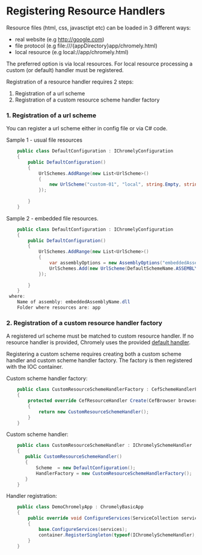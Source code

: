 
# Registering Resource Handlers

Resource files (html, css, javasctipt etc) can be loaded in 3 different ways:

- real website (e.g http://google.com)
- file protocol (e.g file:///{appDirectory}app/chromely.html)
- local resource (e.g local://app/chromely.html)

The preferred option is via local resources. For local resource processing a custom (or default) handler must be registered.

Registration of a resource handler requires 2 steps:

1. Registration of a url scheme
2. Registration of a custom resource scheme handler factory

### 1. Registration of a url scheme

You can register a url scheme either in config file or via C# code.

Sample 1 - usual file resources
````csharp
    public class DefaultConfiguration : IChromelyConfiguration
    {
        public DefaultConfiguration()
        {
            UrlSchemes.AddRange(new List<UrlScheme>()
            {
                new UrlScheme("custom-01", "local", string.Empty, string.Empty, UrlSchemeType.Resource, false),
            });
          
        }
    }
````

Sample 2 - embedded file resources.
````csharp
    public class DefaultConfiguration : IChromelyConfiguration
    {
        public DefaultConfiguration()
        {
            UrlSchemes.AddRange(new List<UrlScheme>()
            {
                var assemblyOptions = new AssemblyOptions("embeddedAssemblyName.dll", null, "app");
                UrlSchemes.Add(new UrlScheme(DefaultSchemeName.ASSEMBLYRESOURCE, "assembly", "app", string.Empty,   UrlSchemeType.AssemblyResource, false, assemblyOptions));
            });
          
        }
    }
 where:
    Name of assembly: embeddedAssemblyName.dll
    Folder where resources are: app
````

### 2. Registration of a custom resource handler factory

A registered url scheme must be matched to custom resource handler. If no resource handler is provided, Chromely uses the provided [default handler](https://github.com/chromelyapps/Chromely/blob/master/src/Chromely/Browser/Handlers/DefaultResourceSchemeHandler.cs).

Registering a custom scheme requires creating both a custom scheme handler and custom scheme handler factory. The factory is then registered with the IOC container.

Custom scheme handler factory:

````csharp
    public class CustomResourceSchemeHandlerFactory : CefSchemeHandlerFactory
    {
        protected override CefResourceHandler Create(CefBrowser browser, CefFrame frame, string schemeName, CefRequest request)
        {
            return new CustomResourceSchemeHandler();
        }
    }
````

Custom scheme handler:

````csharp
    public class CustomResourceSchemeHandler : IChromelySchemeHandler
    {
       public CustomResourceSchemeHandler()
       {
           Scheme  = new DefaultConfiguration();
           HandlerFactory = new CustomResourceSchemeHandlerFactory();
       }
    }
````

Handler registration:

````csharp
    public class DemoChromelyApp : ChromelyBasicApp
    {
        public override void ConfigureServices(ServiceCollection services)
        {
            base.ConfigureServices(services);
            container.RegisterSingleton(typeof(IChromelySchemeHandler),  typeof(CustomResourceSchemeHandlerFactory));
        }
    }
````
